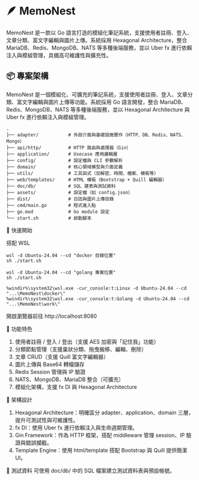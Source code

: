 # 🪶 MemoNest

MemoNest 是一款以 Go 語言打造的模組化筆記系統，支援使用者註冊、登入、文章分類、富文字編輯與圖片上傳。系統採用 Hexagonal Architecture，整合 MariaDB、Redis、MongoDB、NATS 等多種後端服務，並以 Uber fx 進行依賴注入與模組管理，具備高可維護性與擴充性。

## 📦 專案架構

MemoNest 是一個模組化、可擴充的筆記系統，支援使用者註冊、登入、文章分類、富文字編輯與圖片上傳等功能。系統採用 Go 語言開發，整合 MariaDB、Redis、MongoDB、NATS 等多種後端服務，並以 Hexagonal Architecture 與 Uber fx 進行依賴注入與模組管理。

``` dir
.
├── adapter/           # 外部介面與基礎設施實作（HTTP、DB、Redis、NATS、Mongo）
├── api/http/          # HTTP 路由與處理器（Gin）
├── application/       # Usecase 應用邏輯層
├── config/            # 設定檔與 CLI 參數解析
├── domain/            # 核心領域模型與介面定義
├── utils/             # 工具函式（加解密、時間、檔案、模板等）
├── web/templates/     # HTML 模板（Bootstrap + Quill 編輯器）
├── doc/db/            # SQL 建表與測試資料
├── assets/            # 設定檔（如 config.json）
├── dist/              # 日誌與圖片上傳目錄
├── cmd/main.go        # 程式進入點
├── go.mod             # Go module 設定
└── start.sh           # 啟動腳本
```

🚀 快速開始

搭配 WSL

``` shell
wsl -d Ubuntu-24.04 --cd "docker 目錄位置"
sh ./start.sh

wsl -d Ubuntu-24.04 --cd "golang 專案位置"
sh ./start.sh
```

``` ConEmu
%windir%\system32\wsl.exe -cur_console:t:Linux -d Ubuntu-24.04 --cd "...\MemoNest\docker\"
%windir%\system32\wsl.exe -cur_console:t:Golang -d Ubuntu-24.04 --cd "...\MemoNest\work\"
```

開啟瀏覽器前往 http://localhost:8080

🔐 功能特色

1. 使用者註冊 / 登入 / 登出（支援 AES 加密與「記住我」功能）
1. 分類節點管理（支援巢狀分類、拖曳搬移、編輯、刪除）
1. 文章 CRUD（支援 Quill 富文字編輯器）
1. 圖片上傳與 Base64 轉檔儲存
1. Redis Session 管理與 IP 驗證
1. NATS、MongoDB、MariaDB 整合（可擴充）
1. 模組化架構，支援 fx DI 與 Hexagonal Architecture

🧱 架構設計

1. Hexagonal Architecture：明確區分 adapter、application、domain 三層，提升可測試性與可維護性。
1. fx DI：使用 Uber fx 進行依賴注入與生命週期管理。
1. Gin Framework：作為 HTTP 框架，搭配 middleware 管理 session、IP 驗證與錯誤攔截。
1. Template Engine：使用 html/template 搭配 Bootstrap 與 Quill 提供簡潔 UI。

🧪 測試資料
可使用 doc/db/ 中的 SQL 檔案建立測試資料表與預設帳號。
